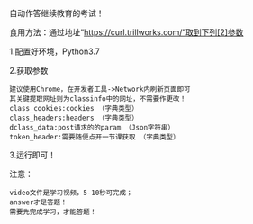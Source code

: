
自动作答继续教育的考试！

食用方法：通过地址“https://curl.trillworks.com/”取到下列[2]参数

1.配置好环境，Python3.7
      
2.获取参数
        
    建议使用Chrome，在开发者工具->Network内刷新页面即可
    其关键提取网址则为classinfo中的网址，不需要作更改！
    class_cookies:cookies （字典类型）
    class_headers:headers （字典类型）
    dclass_data:post请求的的param （Json字符串）
    token_header:需要随便点开一节课获取 （字典类型）
    
3.运行即可！

注意：

    video文件是学习视频，5-10秒可完成；
    answer才是答题！
    需要先完成学习，才能答题！


